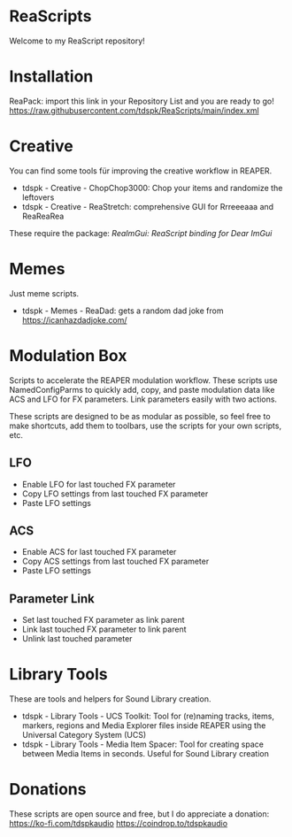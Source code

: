 # ReaScripts

Welcome to my ReaScript repository!

# Installation

ReaPack: import this link in your Repository List and you are ready to go!
https://raw.githubusercontent.com/tdspk/ReaScripts/main/index.xml

# Creative

You can find some tools für improving the creative workflow in REAPER.

- tdspk - Creative - ChopChop3000: Chop your items and randomize the leftovers
- tdspk - Creative - ReaStretch: comprehensive GUI for Rrreeeaaa and ReaReaRea

These require the package: *ReaImGui: ReaScript binding for Dear ImGui*

# Memes

Just meme scripts.

- tdspk - Memes - ReaDad: gets a random dad joke from https://icanhazdadjoke.com/

# Modulation Box

Scripts to accelerate the REAPER modulation workflow. These scripts use NamedConfigParms to quickly add, copy, and paste modulation data like ACS and LFO for FX parameters. Link parameters easily with two actions.

These scripts are designed to be as modular as possible, so feel free to make shortcuts, add them to toolbars, use the scripts for your own scripts, etc.

## LFO
- Enable LFO for last touched FX parameter
- Copy LFO settings from last touched FX parameter
- Paste LFO settings

## ACS
- Enable ACS for last touched FX parameter
- Copy ACS settings from last touched FX parameter
- Paste LFO settings

## Parameter Link
- Set last touched FX parameter as link parent
- Link last touched FX parameter to link parent
- Unlink last touched parameter

# Library Tools

These are tools and helpers for Sound Library creation.

- tdspk - Library Tools - UCS Toolkit: Tool for (re)naming tracks, items, markers, regions and Media Explorer files inside REAPER using the Universal Category System (UCS)
- tdspk - Library Tools - Media Item Spacer: Tool for creating space between Media Items in seconds. Useful for Sound Library creation

# Donations

These scripts are open source and free, but I do appreciate a donation:
https://ko-fi.com/tdspkaudio
https://coindrop.to/tdspkaudio